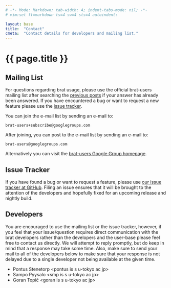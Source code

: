 ```yaml
---
# -*- Mode: Markdown; tab-width: 4; indent-tabs-mode: nil; -*-
# vim:set ft=markdown ts=4 sw=4 sts=4 autoindent:

layout: base
title:  "Contact"
cmeta:  "Contact details for developers and mailing list."
---
```

# {{ page.title }} #

## Mailing List ##

For questions regarding brat usage, please use the official brat-users mailing
list after searching the [previous posts][mailing_list] if your answer has
already been answered. If you have encountered a bug or want to request a new
feature please use the [issue tracker][github_issues].

You can join the e-mail list by sending an e-mail to:

    brat-users+subscribe@googlegroups.com
    
After joining, you can post to the e-mail list by sending an e-mail to:

    brat-users@googlegroups.com

Alternatively you can visit the [brat-users Google Group homepage][mailing_list].

[mailing_list]: https://groups.google.com/d/forum/brat-users
[github_issues]: https://github.com/nlplab/brat/issues

## Issue Tracker ##

If you have found a bug or want to request a feature, please use [our issue
tracker at GitHub][github_issues]. Filing an issue ensures that it will be
brought to the attention of the developers and hopefully fixed for an upcoming
release and nightly build.

## Developers ##

You are encouraged to use the mailing list or the issue tracker, however, if
you feel that your issue/question requires direct communication with the brat
developers rather than the developers and the user-base please feel free to
contact us directly. We will attempt to reply promptly, but do keep in mind
that a response may take some time. Also, make sure to send your mail to all
of the developers below to make sure that your response is not delayed due to
a single developer not being available at the given time.

* Pontus Stenetorp          &lt;pontus is s u-tokyo ac jp&gt;
* Sampo Pyysalo             &lt;smp is s u-tokyo ac jp&gt;
* Goran Topić               &lt;goran is s u-tokyo ac jp&gt;
